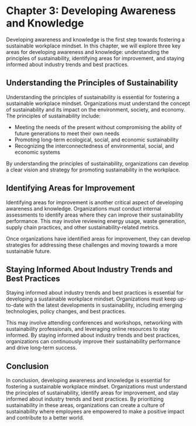 Chapter 3: Developing Awareness and Knowledge
=============================================

Developing awareness and knowledge is the first step towards fostering a sustainable workplace mindset. In this chapter, we will explore three key areas for developing awareness and knowledge: understanding the principles of sustainability, identifying areas for improvement, and staying informed about industry trends and best practices.

Understanding the Principles of Sustainability
----------------------------------------------

Understanding the principles of sustainability is essential for fostering a sustainable workplace mindset. Organizations must understand the concept of sustainability and its impact on the environment, society, and economy. The principles of sustainability include:

* Meeting the needs of the present without compromising the ability of future generations to meet their own needs
* Promoting long-term ecological, social, and economic sustainability
* Recognizing the interconnectedness of environmental, social, and economic systems

By understanding the principles of sustainability, organizations can develop a clear vision and strategy for promoting sustainability in the workplace.

Identifying Areas for Improvement
---------------------------------

Identifying areas for improvement is another critical aspect of developing awareness and knowledge. Organizations must conduct internal assessments to identify areas where they can improve their sustainability performance. This may involve reviewing energy usage, waste generation, supply chain practices, and other sustainability-related metrics.

Once organizations have identified areas for improvement, they can develop strategies for addressing these challenges and moving towards a more sustainable future.

Staying Informed About Industry Trends and Best Practices
---------------------------------------------------------

Staying informed about industry trends and best practices is essential for developing a sustainable workplace mindset. Organizations must keep up-to-date with the latest developments in sustainability, including emerging technologies, policy changes, and best practices.

This may involve attending conferences and workshops, networking with sustainability professionals, and leveraging online resources to stay informed. By staying informed about industry trends and best practices, organizations can continuously improve their sustainability performance and drive long-term success.

Conclusion
----------

In conclusion, developing awareness and knowledge is essential for fostering a sustainable workplace mindset. Organizations must understand the principles of sustainability, identify areas for improvement, and stay informed about industry trends and best practices. By prioritizing sustainability in these areas, organizations can create a culture of sustainability where employees are empowered to make a positive impact and contribute to a better world.
